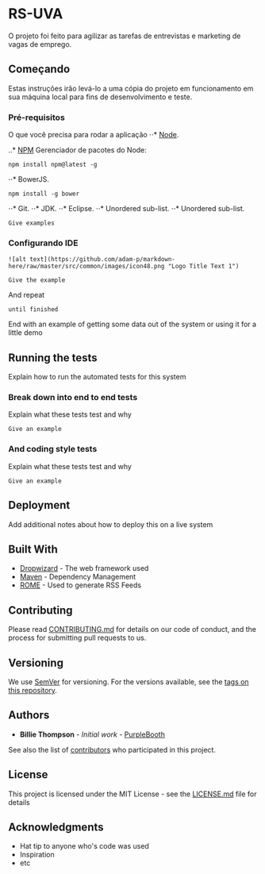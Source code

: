 # RS-UVA

O projeto foi feito para agilizar as tarefas de entrevistas e marketing de vagas de emprego.

## Começando

Estas instruções irão levá-lo a uma cópia do projeto em funcionamento em sua máquina local para fins de desenvolvimento e teste.

### Pré-requisitos

O que você precisa para rodar a aplicação
⋅⋅* [Node](https://www.google.com).


..* [NPM](https://www.npmjs.com/get-npm) Gerenciador de pacotes do Node:
```
npm install npm@latest -g
```

⋅⋅* BowerJS.
```
npm install -g bower
```

⋅⋅* Git.
⋅⋅* JDK.
⋅⋅* Eclipse.
⋅⋅* Unordered sub-list.
⋅⋅* Unordered sub-list.

```
Give examples
```

### Configurando IDE

```
![alt text](https://github.com/adam-p/markdown-here/raw/master/src/common/images/icon48.png "Logo Title Text 1")

Give the example
```

And repeat

```
until finished
```

End with an example of getting some data out of the system or using it for a little demo

## Running the tests

Explain how to run the automated tests for this system

### Break down into end to end tests

Explain what these tests test and why

```
Give an example
```

### And coding style tests

Explain what these tests test and why

```
Give an example
```

## Deployment

Add additional notes about how to deploy this on a live system

## Built With

* [Dropwizard](http://www.dropwizard.io/1.0.2/docs/) - The web framework used
* [Maven](https://maven.apache.org/) - Dependency Management
* [ROME](https://rometools.github.io/rome/) - Used to generate RSS Feeds

## Contributing

Please read [CONTRIBUTING.md](https://gist.github.com/PurpleBooth/b24679402957c63ec426) for details on our code of conduct, and the process for submitting pull requests to us.

## Versioning

We use [SemVer](http://semver.org/) for versioning. For the versions available, see the [tags on this repository](https://github.com/your/project/tags). 

## Authors

* **Billie Thompson** - *Initial work* - [PurpleBooth](https://github.com/PurpleBooth)

See also the list of [contributors](https://github.com/your/project/contributors) who participated in this project.

## License

This project is licensed under the MIT License - see the [LICENSE.md](LICENSE.md) file for details

## Acknowledgments

* Hat tip to anyone who's code was used
* Inspiration
* etc
